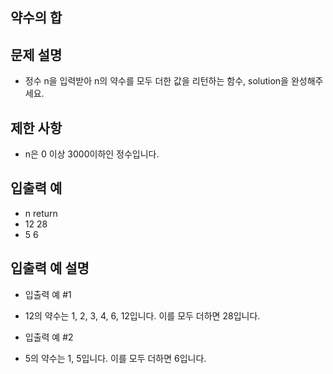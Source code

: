 ## 약수의 합
## 문제 설명
- 정수 n을 입력받아 n의 약수를 모두 더한 값을 리턴하는 함수, solution을 완성해주세요.

## 제한 사항
- n은 0 이상 3000이하인 정수입니다.
## 입출력 예
- n	return
- 12	28
- 5	6
## 입출력 예 설명
- 입출력 예 #1
- 12의 약수는 1, 2, 3, 4, 6, 12입니다. 이를 모두 더하면 28입니다.

- 입출력 예 #2
- 5의 약수는 1, 5입니다. 이를 모두 더하면 6입니다.